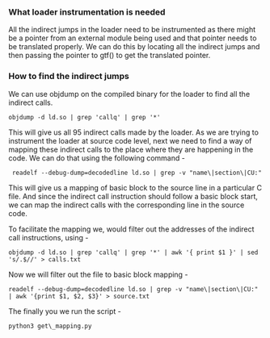 ### What loader instrumentation is needed ###
All the indirect jumps in the loader need to be instrumented as there might be
a pointer from an external module being used and that pointer needs to be
translated properly. We can do this by locating all the indirect jumps and then
passing the pointer to gtf() to get the translated pointer.

### How to find the indirect jumps ###
We can use objdump on the compiled binary for the loader to find all the
indirect calls.
```
objdump -d ld.so | grep 'callq' | grep '*'
```
This will give us all 95 indirect calls made by the loader.
As we are trying to instrument the loader at source code level, next we need to
find a way of mapping these indirect calls to the place where they are happening
in the code.
We can do that using the following command -
```
 readelf --debug-dump=decodedline ld.so | grep -v "name\|section\|CU:"
```
This will give us a mapping of basic block to the source line in a particular
C file. And since the indirect call instruction should follow a basic block
start, we can map the indirect calls with the corresponding line in the source
code.

To facilitate the mapping we, would filter out the addresses of the indirect
call instructions, using -
```
objdump -d ld.so | grep 'callq' | grep '*' | awk '{ print $1 }' | sed 's/.$//' > calls.txt
```
Now we will filter out the file to basic block mapping -
```
readelf --debug-dump=decodedline ld.so | grep -v "name\|section\|CU:" | awk '{print $1, $2, $3}' > source.txt
```

The finally you we run the script -
```
python3 get\_mapping.py
```


